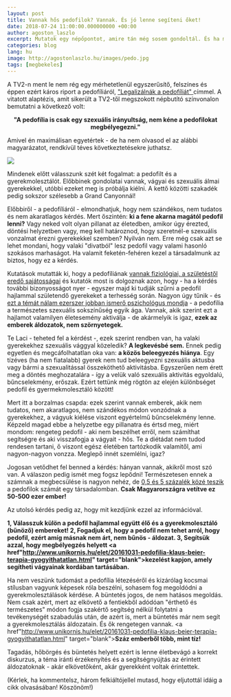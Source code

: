 ```yaml
---
layout: post
title: Vannak hős pedofilok? Vannak. És jó lenne segíteni őket!
date: 2018-07-24 11:00:00.000000000 +00:00
author: agoston_laszlo
excerpt: Mutatok egy népőpontot, amire tán még sosem gondoltál. És ha most belegondolsz, hősként fogsz tekinteni sok emberre, akitől eddig a gyomrod fordult ki.
categories: blog
lang: hu
image: http://agostonlaszlo.hu/images/pedo.jpg
tags: [megbekeles]
---
```

A TV2-n ment le nem rég egy mérhetetlenül egyszerűsítő, felszínes és éppen ezért káros riport a pedofíliáról, <a href="https://tenyek.hu/belfold/266480_legalizalnak-a-pedofiliat.html" target="blank">"Legalizálnák a pedofíliát" </a> címmel. A vitatott alaptézis, amit sikerült a TV2-től megszokott népbutító színvonalon bemutatni a következő volt:

<center><b>"A pedofília is csak egy szexuális irányultság, nem kéne a pedofilokat megbélyegezni."</b></center>

Amivel én maximálisan egyetértek - de ha nem olvasod el az alábbi magyarázatot, rendkívül téves következtetésekre juthatsz.

![](http://agostonlaszlo.hu/images/pedo.jpg)

Mindenek előtt válasszunk szét két fogalmat: a pedofilt és a gyerekmolesztálót. Előbbinek gondolatai vannak, vágyai és szexuális álmai gyerekekkel, utóbbi ezeket meg is próbálja kiélni. A kettő közötti szakadék pedig sokszor szélesebb a Grand Canyonnál!

Előbbiről - a pedofíliáról - elmondhatjuk, hogy nem szándékos, nem tudatos és nem akaratlagos kérdés. Mert őszintén: **ki a fene akarna magától pedofil lenni?** Vagy neked volt olyan pillanat az életedben, amikor úgy érezted, döntési helyzetben vagy, meg kell határoznod, hogy szeretnél-e szexuális vonzalmat érezni gyerekekkel szemben? Nyilván nem. Erre még csak azt se lehet mondani, hogy valaki "divatból" lesz pedofil vagy valami hasonló szokásos marhaságot. Ha valamit feketén-fehéren kezel a társadalmunk az biztos, hogy ez a kérdés.

Kutatások mutatták ki, hogy a pedofíliának <a href="http://www.origo.hu/egeszseg/20140715-pszichologia-agykutatas-biologiai-gyokerei-lehetnek-a-pedofilianak.html" target="blank">vannak fiziológiai, a születéstől eredő sajátosságai</a> és kutatók most is dolgoznak azon, hogy - ha a kérdés további bizonyosságot nyer - egyszer majd ki tudják szűrni a pedofil hajlammal születendő gyerekeket a terhesség során. Nagyon úgy tűnik - és <a href="https://www.independent.co.uk/news/paedophilia-sexual-orientation-straight-gay-criminal-psychologist-child-sex-abuse-a6965956.html" target="blank">ezt a témát nálam ezerszer jobban ismerő pszichológus mondja</a> - a pedofília a természetes szexuális sokszínűség egyik ága. Vannak, akik szerint ezt a hajlamot valamilyen életesemény aktiválja - de akármelyik is igaz, **ezek az emberek áldozatok, nem szörnyetegek.**

Te Laci - teheted fel a kérdést -, ezek szerint rendben van, ha valaki gyerekekhez szexuális vággyal közeledik? **A legkevésbé sem.** Ennek pedig egyetlen és megcáfolhatatlan oka van: **a közös beleegyezés hiánya**. Egy tízéves (ha nem fiatalabb) gyerek nem tud beleegyezni szexuális aktusba vagy bármi a szexualitással összeköthető aktivitásba. Egyszerűen nem érett meg a döntés meghozatalára - így a velük való szexuális aktivitás egyoldalú, bűncselekmény, erőszak. Ezért tettünk még rögtön az elején különbséget pedofil és gyermekmolesztáló között!

Mert itt a borzalmas csapda: ezek szerint vannak emberek, akik nem tudatos, nem akaratlagos, nem szándékos módon vonzódnak a gyerekekhez, a vágyuk kiélése viszont egyértelmű bűncselekmény lenne. Képzeld magad ebbe a helyzetbe egy pillanatra és értsd meg, miért mondom: rengeteg pedofil - aki nem beszélhet erről, nem számíthat segítségre és aki visszafogja a vágyait - hős. Te a diétádat nem tudod rendesen tartani, ő viszont egész életében tartózkodik valamitől, ami nagyon-nagyon vonzza. Meglepő innét szemlélni, igaz?

Jogosan vetődhet fel benned a kérdés: hányan vannak, akikről most szó van. A válaszon pedig ismét meg fogsz lepődni! Természetesen ennek a számnak a megbecsülése is nagyon nehéz, de <a href="https://www.independent.co.uk/news/paedophilia-sexual-orientation-straight-gay-criminal-psychologist-child-sex-abuse-a6965956.html" target="blank"> 0,5 és 5 százalék közé teszik </a> a pedofilok számát egy társadalomban. **Csak Magyarországra vetítve ez 50-500 ezer ember!**

Az utolsó kérdés pedig az, hogy mit kezdjünk ezzel az információval. 

**1, Válasszuk külön a pedofil hajlammal együtt élő és a gyerekmolesztáló (bűnöző) embereket!
2, Fogadjuk el, hogy a pedofil nem tehet arról, hogy pedofil, ezért amíg másnak nem árt, nem bűnös - áldozat.
3, Segítsük azzal, hogy megbélyegzés helyett <a href"http://www.unikornis.hu/elet/20161031-pedofilia-klaus-beier-terapia-gyogyithatatlan.html" target="blank">kezelést kapjon, amely segítheti vágyainak kordában tartásában</a>.**

Ha nem veszünk tudomást a pedofília létezéséről és kizárólag kocsmai stílusban vagyunk képesek róla beszélni, sohasem fog megoldódni a gyerekmolesztálások kérdése. A büntetés jogos, de nem hatásos megoldás. Nem csak azért, mert az elkövető a fentiekből adódóan "érthető és természetes" módon fogja szakértő segítség nélkül folytatni a tevékenységét szabadulás után, de azért is, mert a büntetés már nem segít a gyerekmolesztálás áldozatain. És ők rengetegen vannak. <a href"http://www.unikornis.hu/elet/20161031-pedofilia-klaus-beier-terapia-gyogyithatatlan.html" target="blank">**Száz emberből több, mint tíz!**</a>

Tagadás, hőbörgés és büntetés helyett ezért is lenne életbevágó a korrekt diskurzus, a téma iránti érzékenyítés és a segítségnyújtás az érintett áldozatoknak - akár elkövetőként, akár gyerekként voltak érintettek.

(Kérlek, ha kommentelsz, három felkiáltójellel mutasd, hogy eljutottál idáig a cikk olvasásában! Köszönöm!)
